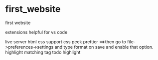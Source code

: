 # first_website

first website

extensions helpful for vs code

live server
html css support
css peek
prettier ==>then go to file->preferences->settings and type format on save and enable that option.
highlight matching tag
todo highlight
